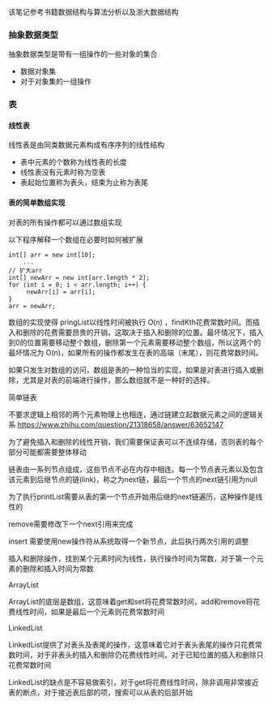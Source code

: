 该笔记参考书籍数据结构与算法分析以及浙大数据结构

### 抽象数据类型

抽象数据类型是带有一组操作的一些对象的集合

- 数据对象集
- 对于对象集的一组操作

### 表

#### 线性表

线性表是由同类数据元素构成有序序列的线性结构

- 表中元素的个数称为线性表的长度
- 线性表没有元素时称为空表
- 表起始位置称为表头，结束为止称为表尾

#### 表的简单数组实现

对表的所有操作都可以通过数组实现

以下程序解释一个数组在必要时如何被扩展

    int[] arr = new int[10];
    	...
    // 扩大arr
    int[] newArr = new int[arr.length * 2];
    for (int i = 0; i < arr.length; i++) {
         newArr[i] = arr[i];
    }
    arr = newArr;

数组的实现使得 pringList以线性时间被执行 O(n) ，findKth花费常数时间。而插入和删除的花费需要昂贵的开销，这取决于插入和删除的位置。最坏情况下，插入到0的位置需要移动整个数组，删除第一个元素需要移动整个数组，所以这两个的最坏情况为 O(n)，如果所有的操作都发生在表的高端（末尾），则花费常数时间。

如果只发生对数组的访问，数组是表的一种恰当的实现，如果是对表进行插入或删除，尤其是对表的前端进行操作，那么数组就不是一种好的选择。

简单链表

不要求逻辑上相邻的两个元素物理上也相连，通过链建立起数据元素之间的逻辑关系
https://www.zhihu.com/question/21318658/answer/63652147

为了避免插入和删除的线性开销，我们需要保证表可以不连续存储，否则表的每个部分可能都需要整体移动

链表由一系列节点组成，这些节点不必在内存中相连。每一个节点表元素以及包含该元素到后继节点的链(link)，称之为next链，最后一个节点的next链引用为null

为了执行printList需要从表的第一个节点开始用后继的next链遍历，这种操作是线性的

remove需要修改下一个next引用来完成



insert 需要使用new操作符从系统取得一个新节点，此后执行两次引用的调整



插入和删除操作，找到某个元素时间为线性，执行操作时间为常数，对于第一个元素的删除和插入时间为常数

ArrayList

ArrayList的底层是数组，这意味着get和set将花费常数时间，add和remove将花费线性时间，如果是最后一个元素则花费常数时间

LinkedList

LinkedList提供了对表头及表尾的操作，这意味着它对于表头表尾的操作只花费常数时间，对于非表头的插入和删除仍花费线性时间，对于已知位置的插入和删除只花费常数时间

LinkedList的缺点是不容易做索引，对于get将花费线性时间，除非调用非常接近表的断点，对于接近表后部的项，搜索可以从表的后部开始
